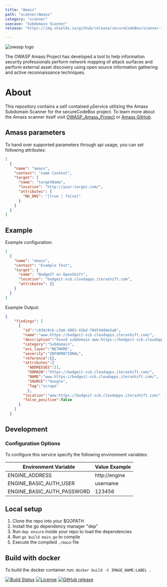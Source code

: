 ```yaml
---
title: "Amass"
path: "scanner/Amass"
category: "scanner"
usecase: "Subdomain Scanner"
release: "https://img.shields.io/github/release/secureCodeBox/scanner-infrastructure-amass.svg"

---
```


![owasp logo](https://www.owasp.org/images/3/32/OWASP_Project_Header.jpg)

The OWASP Amass Project has developed a tool to help information security professionals perform network mapping of attack surfaces and perform external asset discovery using open source information gathering and active reconnaissance techniques.

<!-- end -->

# About

This repository contains a self contained µService utilizing the Amass Subdomain Scanner for the secureCodeBox project. To learn more about the Amass scanner itself visit [OWASP_Amass_Project] or [Amass GitHub].

## Amass parameters

To hand over supported parameters through api usage, you can set following attributes:

```json
[
  {
    "name": "amass",
    "context": "some Context",
    "target": {
      "name": "targetName",
      "location": "http://your-target.com/",
      "attributes": {
        "NO_DNS": "[true | false]"
      }
    }
  }
]
```

## Example

Example configuration:

```json
[
  {
    "name": "amass",
    "context": "Example Test",
    "target": {
      "name": "BodgeIT on OpenShift",
      "location": "bodgeit-scb.cloudapps.iterashift.com",
      "attributes": {}
    }
  }
]
```

Example Output:

```json
{
    "findings": [
      {
        "id":"c834c9cb-c3a6-4983-41bd-70df4dd4e5a8",
        "name":"www.https://bodgeit-scb.cloudapps.iterashift.com/",
        "description":"Found subdomain www.https://bodgeit-scb.cloudapps.iterashift.com/",
        "category":"Subdomain",
        "osi_layer":"NETWORK",
        "severity":"INFORMATIONAL",
        "reference":{},
        "attributes":{
          "ADDRESSES":[],
          "DOMAIN":"https://bodgeit-scb.cloudapps.iterashift.com/",
          "NAME":"www.https://bodgeit-scb.cloudapps.iterashift.com/",
          "SOURCE":"Google",
          "Tag":"scrape"
          },
        "location":"www.https://bodgeit-scb.cloudapps.iterashift.com/",
        "false_positive":false
      }
    ]
  }
```


## Development

### Configuration Options

To configure this service specify the following environment variables:

| Environment Variable       | Value Example |
| -------------------------- | ------------- |
| ENGINE_ADDRESS             | http://engine |
| ENGINE_BASIC_AUTH_USER     | username      |
| ENGINE_BASIC_AUTH_PASSWORD | 123456        |

## Local setup

1. Clone the repo into your $GOPATH
2. Install the go dependency manager "dep"
3. Run `dep ensure` inside your repo to load the dependencies
4. Run `go build main.go` to compile
5. Execute the compiled `./main` file

## Build with docker

To build the docker container run: `docker build -t IMAGE_NAME:LABEL .`

[![Build Status](https://travis-ci.com/secureCodeBox/scanner-infrastructure-amass.svg?branch=master)](https://travis-ci.com/secureCodeBox/scanner-infrastructure-amass)
[![License](https://img.shields.io/badge/License-Apache%202.0-blue.svg)](https://opensource.org/licenses/Apache-2.0)
[![GitHub release](https://img.shields.io/github/release/secureCodeBox/scanner-infrastructure-amass.svg)](https://github.com/secureCodeBox/scanner-infrastructure-amass/releases/latest)


[OWASP_Amass_Project]: https://www.owasp.org/index.php/OWASP_Amass_Project
[Amass GitHub]: https://github.com/OWASP/Amass
